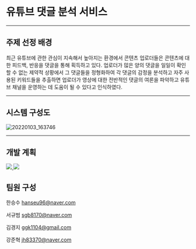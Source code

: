 # 유튜브 댓글 분석 서비스
------------
## 주제 선정 배경
최근 유튜브에 관한 관심이 지속해서 높아지는 환경에서 콘텐츠 업로더들은 콘텐츠에 대한 피드백, 반응을 댓글을 통해 획득하고 있다. 업로더가 많은 양의 댓글을 일일이 확인할 수 없는 제약적 상황에서 그 댓글들을 정형화하여 각 댓글의 감정을 분석하고 자주 사용된 키워드들을 추출하면 업로더가 영상에 대한 전반적인 댓글의 여론을 파악하고 유튜브 채널을 운영하는 데 도움이 될 수 있다고 인식하였다.

------------

## 시스템 구성도
![20220103_163746](https://user-images.githubusercontent.com/70521476/147908142-249d7b0c-74eb-4f37-86b0-a911cf0928f7.png)

------------

## 개발 계획

  <a href="https://trello.com/b/xjsdTC33/tothemoon">
    <img src="https://img.shields.io/badge/Trello-3DDC84?style=for-the-badge&logo=Trello&logoColor=white">
  </a>
  
  <a href="https://www.notion.so/865a1642082849d2ad836bc14d92802c">
    <img src="https://img.shields.io/badge/Notion-000000?style=for-the-badge&logo=Notion&logoColor=white">
  </a>


## 팀원 구성

한승수 hanseu96@naver.com

서규범 sgb8170@naver.com

김경지 ggk1104@gmail.com

강준혁 jh83370@naver.com
